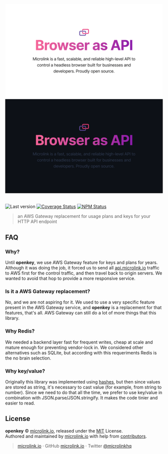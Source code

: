 <div align="center">
  <img src="https://github.com/microlinkhq/cdn/raw/master/dist/logo/banner.png#gh-light-mode-only" alt="microlink logo">
  <img src="https://github.com/microlinkhq/cdn/raw/master/dist/logo/banner-dark.png#gh-dark-mode-only" alt="microlink logo">
  <br>
  <br>
</div>

![Last version](https://img.shields.io/github/tag/microlinkhq/openkey.svg?style=flat-square)
[![Coverage Status](https://img.shields.io/coveralls/microlinkhq/openkey.svg?style=flat-square)](https://coveralls.io/github/microlinkhq/openkey)
[![NPM Status](https://img.shields.io/npm/dm/openkey.svg?style=flat-square)](https://www.npmjs.org/package/openkey)

> an AWS Gateway replacement for usage plans and keys for your HTTP API endpoint

## FAQ

### Why?

Until **openkey**, we use AWS Gateway feature for keys and plans for years. Although it was doing the job, it forced us to send all [api.microlink.io](https://api.microlink.io) traffic to AWS first for the control traffic, and then travel back to origin servers. We wanted to avoid that hop to provide a more responsive service.

### Is it a AWS Gateway replacement?

No, and we are not aspiring for it. We used to use a very specific feature present in the AWS Gateway service, and **openkey** is a replacement for that features, that's all. AWS Gateway can still do a lot of more things that this library.

### Why Redis?

We needed a backend layer fast for frequent writes, cheap at scale and mature enough for preventing vendor-lock in. We considered other alternatives such as SQLite, but according with this requeriments Redis is the no brain selection.

### Why key/value?

Originally this library was implemented using [hashes](https://redis.io/docs/data-types/hashes), but then since values are stored as string, it's necessary to cast value (for example, from string to number). Since we need to do that all the time, we prefer to use key/value in combination with JSON.parse/JSON.stringify. It makes the code tinier and easier to read.

## License

**openkey** © [microlink.io](https://microlink.io), released under the [MIT](https://github.com/microlinkhq/openkey/blob/master/LICENSE.md) License.<br>
Authored and maintained by [microlink.io](https://microlink.io) with help from [contributors](https://github.com/microlinkhq/openkey/contributors).

> [microlink.io](https://microlink.io) · GitHub [microlink.io](https://github.com/microlinkhq) · Twitter [@microlinkhq](https://twitter.com/microlinkhq)
